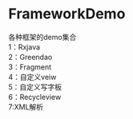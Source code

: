 # FrameworkDemo
各种框架的demo集合</br>
1：Rxjava</br>
2：Greendao<br>
3：Fragment<br>
4：自定义veiw<br>
5：自定义写字板<br>
6：Recycleview<br>
7:XML解析<br>

